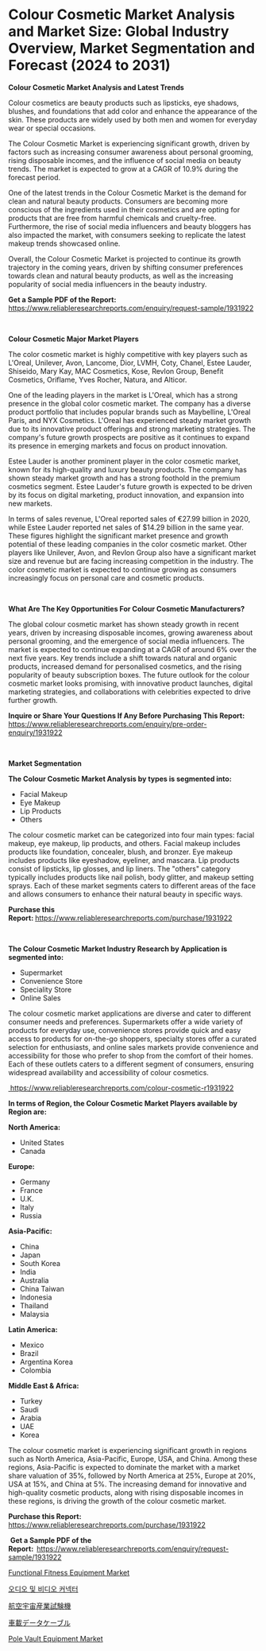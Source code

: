 <p><h1>Colour Cosmetic Market Analysis and Market Size: Global Industry Overview, Market Segmentation and Forecast (2024 to 2031)</h1></p><p><strong>Colour Cosmetic Market Analysis and Latest Trends</strong></p>
<p><p>Colour cosmetics are beauty products such as lipsticks, eye shadows, blushes, and foundations that add color and enhance the appearance of the skin. These products are widely used by both men and women for everyday wear or special occasions.</p><p>The Colour Cosmetic Market is experiencing significant growth, driven by factors such as increasing consumer awareness about personal grooming, rising disposable incomes, and the influence of social media on beauty trends. The market is expected to grow at a CAGR of 10.9% during the forecast period.</p><p>One of the latest trends in the Colour Cosmetic Market is the demand for clean and natural beauty products. Consumers are becoming more conscious of the ingredients used in their cosmetics and are opting for products that are free from harmful chemicals and cruelty-free. Furthermore, the rise of social media influencers and beauty bloggers has also impacted the market, with consumers seeking to replicate the latest makeup trends showcased online.</p><p>Overall, the Colour Cosmetic Market is projected to continue its growth trajectory in the coming years, driven by shifting consumer preferences towards clean and natural beauty products, as well as the increasing popularity of social media influencers in the beauty industry.</p></p>
<p><strong>Get a Sample PDF of the Report:&nbsp;</strong> <a href="https://www.reliableresearchreports.com/enquiry/request-sample/1931922">https://www.reliableresearchreports.com/enquiry/request-sample/1931922</a></p>
<p>&nbsp;</p>
<p><strong>Colour Cosmetic Major Market Players</strong></p>
<p><p>The color cosmetic market is highly competitive with key players such as L'Oreal, Unilever, Avon, Lancome, Dior, LVMH, Coty, Chanel, Estee Lauder, Shiseido, Mary Kay, MAC Cosmetics, Kose, Revlon Group, Benefit Cosmetics, Oriflame, Yves Rocher, Natura, and Alticor. </p><p>One of the leading players in the market is L'Oreal, which has a strong presence in the global color cosmetic market. The company has a diverse product portfolio that includes popular brands such as Maybelline, L'Oreal Paris, and NYX Cosmetics. L'Oreal has experienced steady market growth due to its innovative product offerings and strong marketing strategies. The company's future growth prospects are positive as it continues to expand its presence in emerging markets and focus on product innovation.</p><p>Estee Lauder is another prominent player in the color cosmetic market, known for its high-quality and luxury beauty products. The company has shown steady market growth and has a strong foothold in the premium cosmetics segment. Estee Lauder's future growth is expected to be driven by its focus on digital marketing, product innovation, and expansion into new markets.</p><p>In terms of sales revenue, L'Oreal reported sales of €27.99 billion in 2020, while Estee Lauder reported net sales of $14.29 billion in the same year. These figures highlight the significant market presence and growth potential of these leading companies in the color cosmetic market. Other players like Unilever, Avon, and Revlon Group also have a significant market size and revenue but are facing increasing competition in the industry. The color cosmetic market is expected to continue growing as consumers increasingly focus on personal care and cosmetic products.</p></p>
<p>&nbsp;</p>
<p><strong>What Are The Key Opportunities For Colour Cosmetic Manufacturers?</strong></p>
<p><p>The global colour cosmetic market has shown steady growth in recent years, driven by increasing disposable incomes, growing awareness about personal grooming, and the emergence of social media influencers. The market is expected to continue expanding at a CAGR of around 6% over the next five years. Key trends include a shift towards natural and organic products, increased demand for personalised cosmetics, and the rising popularity of beauty subscription boxes. The future outlook for the colour cosmetic market looks promising, with innovative product launches, digital marketing strategies, and collaborations with celebrities expected to drive further growth.</p></p>
<p><strong>Inquire or Share Your Questions If Any Before Purchasing This Report:</strong> <a href="https://www.reliableresearchreports.com/enquiry/pre-order-enquiry/1931922">https://www.reliableresearchreports.com/enquiry/pre-order-enquiry/1931922</a></p>
<p>&nbsp;</p>
<p><strong>Market Segmentation</strong></p>
<p><strong>The Colour Cosmetic Market Analysis by types is segmented into:</strong></p>
<p><ul><li>Facial Makeup</li><li>Eye Makeup</li><li>Lip Products</li><li>Others</li></ul></p>
<p><p>The colour cosmetic market can be categorized into four main types: facial makeup, eye makeup, lip products, and others. Facial makeup includes products like foundation, concealer, blush, and bronzer. Eye makeup includes products like eyeshadow, eyeliner, and mascara. Lip products consist of lipsticks, lip glosses, and lip liners. The "others" category typically includes products like nail polish, body glitter, and makeup setting sprays. Each of these market segments caters to different areas of the face and allows consumers to enhance their natural beauty in specific ways.</p></p>
<p><strong>Purchase this Report:&nbsp;</strong><a href="https://www.reliableresearchreports.com/purchase/1931922">https://www.reliableresearchreports.com/purchase/1931922</a></p>
<p>&nbsp;</p>
<p><strong>The Colour Cosmetic Market Industry Research by Application is segmented into:</strong></p>
<p><ul><li>Supermarket</li><li>Convenience Store</li><li>Speciality Store</li><li>Online Sales</li></ul></p>
<p><p>The colour cosmetic market applications are diverse and cater to different consumer needs and preferences. Supermarkets offer a wide variety of products for everyday use, convenience stores provide quick and easy access to products for on-the-go shoppers, specialty stores offer a curated selection for enthusiasts, and online sales markets provide convenience and accessibility for those who prefer to shop from the comfort of their homes. Each of these outlets caters to a different segment of consumers, ensuring widespread availability and accessibility of colour cosmetics.</p></p>
<p><a href="https://www.reliableresearchreports.com/colour-cosmetic-r1931922">&nbsp;https://www.reliableresearchreports.com/colour-cosmetic-r1931922</a></p>
<p><strong>In terms of Region, the Colour Cosmetic Market Players available by Region are:</strong></p>
<p>
    <p> <strong> North America: </strong>
        <ul>
            <li>United States</li>
            <li>Canada</li>
        </ul>
        </p> 
    <p> <strong> Europe: </strong>
        <ul>
            <li>Germany</li>
            <li>France</li>
            <li>U.K.</li>
            <li>Italy</li>
            <li>Russia</li>
        </ul>
        </p> 
    <p> <strong> Asia-Pacific: </strong>
        <ul>
            <li>China</li>
            <li>Japan</li>
            <li>South Korea</li>
            <li>India</li>
            <li>Australia</li>
            <li>China Taiwan</li>
            <li>Indonesia</li>
            <li>Thailand</li>
            <li>Malaysia</li>
        </ul>
        </p> 
    <p> <strong> Latin America: </strong>
        <ul>
            <li>Mexico</li>
            <li>Brazil</li>
            <li>Argentina Korea</li>
            <li>Colombia</li>
        </ul>
        </p> 
    <p> <strong> Middle East & Africa: </strong>
        <ul>
            <li>Turkey</li>
            <li>Saudi</li>
            <li>Arabia</li>
            <li>UAE</li>
            <li>Korea</li>
        </ul>
    </p>
    </p>
<p><p>The colour cosmetic market is experiencing significant growth in regions such as North America, Asia-Pacific, Europe, USA, and China. Among these regions, Asia-Pacific is expected to dominate the market with a market share valuation of 35%, followed by North America at 25%, Europe at 20%, USA at 15%, and China at 5%. The increasing demand for innovative and high-quality cosmetic products, along with rising disposable incomes in these regions, is driving the growth of the colour cosmetic market.</p></p>
<p><strong>Purchase this Report: </strong><a href="https://www.reliableresearchreports.com/purchase/1931922">https://www.reliableresearchreports.com/purchase/1931922</a></p>
<p>&nbsp;<strong>Get a Sample PDF of the Report:&nbsp;&nbsp;</strong><a href="https://www.reliableresearchreports.com/enquiry/request-sample/1931922">https://www.reliableresearchreports.com/enquiry/request-sample/1931922</a></p>
<p><strong></strong></p>
<p><p><a href="https://github.com/Chiragrp22/Market-Research-Report-List-5/blob/main/functional-fitness-equipment-market.md">Functional Fitness Equipment Market</a></p><p><a href="https://medium.com/@justonblock/%EC%98%A4%EB%94%94%EC%98%A4-%EB%B0%8F-%EB%B9%84%EB%94%94%EC%98%A4-%EC%BB%A4%EB%84%A5%ED%84%B0-%EC%8B%9C%EC%9E%A5-%EA%B7%9C%EB%AA%A8%EB%8A%94-%EC%9D%98-cagr%EB%A1%9C-%EC%84%B1%EC%9E%A5%ED%95%98%EA%B3%A0-%EC%9E%88%EC%9C%BC%EB%A9%B0-%EC%9D%B4-%EB%B3%B4%EA%B3%A0%EC%84%9C%EB%8A%94-%EC%8B%9C%EC%9E%A5-%EC%84%B8%EB%B6%84%ED%99%94-%EC%84%B1%EC%9E%A5-%EB%B0%8F-2024%EB%85%84%EB%B6%80%ED%84%B0-2031%EB%85%84%EA%B9%8C%EC%A7%80%EC%9D%98-%EC%98%88%EC%B8%A1-%EB%B6%84%EC%84%9D%EC%9D%84-%EB%8B%A4%EB%A3%A8%EA%B3%A0-%EC%9E%88%EC%8A%B5%EB%8B%88%EB%8B%A4-1baa94e66433">오디오 및 비디오 커넥터</a></p><p><a href="https://github.com/ddwcuskozol07187/Market-Research-Report-List-2/blob/main/3814451140660.md">航空宇宙産業試験機</a></p><p><a href="https://medium.com/@lawrencewatkins654/%E8%87%AA%E5%8B%95%E8%BB%8A%E3%83%87%E3%83%BC%E3%82%BF%E3%82%B1%E3%83%BC%E3%83%96%E3%83%AB%E5%B8%82%E5%A0%B4%E3%83%AC%E3%83%9D%E3%83%BC%E3%83%88%E3%81%AF-%E8%A3%BD%E5%93%81%E3%82%BF%E3%82%A4%E3%83%97-%E5%90%8C%E8%BB%B8%E3%82%B1%E3%83%BC%E3%83%96%E3%83%AB-%E4%BD%8E%E9%9B%BB%E5%9C%A7%E5%B7%AE%E5%8B%95%E3%82%B7%E3%82%B0%E3%83%8A%E3%83%AA%E3%83%B3%E3%82%B0-lvds-%E3%82%A4%E3%83%BC%E3%82%B5%E3%83%8D%E3%83%83%E3%83%88-%E3%83%95%E3%83%AC%E3%83%83%E3%82%AF%E3%82%B9%E3%83%AC%E3%82%A4-%E3%82%B3%E3%83%B3%E3%83%88%E3%83%AD%E3%83%BC%E3%83%A9-%E3%82%A8%E3%83%AA%E3%82%A2-%E3%83%8D%E3%83%83%E3%83%88%E3%83%AF%E3%83%BC%E3%82%AF-%E3%83%95%E3%83%AC%E3%82%AD%E3%82%B7%E3%83%96%E3%83%AB-%E3%83%87%E3%83%BC%E3%82%BF-%E3%83%AC%E3%83%BC%E3%83%88-can-dc241ca93fc6">車載データケーブル</a></p><p><a href="https://github.com/nandosuryapratama/Market-Research-Report-List-1/blob/main/pole-vault-equipment-market.md">Pole Vault Equipment Market</a></p></p>